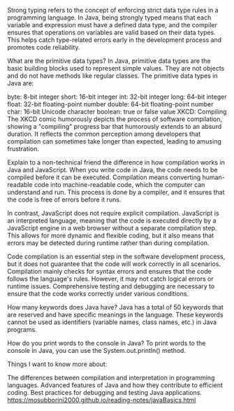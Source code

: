 Strong typing refers to the concept of enforcing strict data type rules in a programming language. In Java, being strongly typed means that each variable and expression must have a defined data type, and the compiler ensures that operations on variables are valid based on their data types. This helps catch type-related errors early in the development process and promotes code reliability.

What are the primitive data types? In Java, primitive data types are the basic building blocks used to represent simple values. They are not objects and do not have methods like regular classes. The primitive data types in Java are:

byte: 8-bit integer
short: 16-bit integer
int: 32-bit integer
long: 64-bit integer
float: 32-bit floating-point number
double: 64-bit floating-point number
char: 16-bit Unicode character
boolean: true or false value
XKCD: Compiling The XKCD comic humorously depicts the process of software compilation, showing a "compiling" progress bar that humorously extends to an absurd duration. It reflects the common perception among developers that compilation can sometimes take longer than expected, leading to amusing frustration.

Explain to a non-technical friend the difference in how compilation works in Java and JavaScript. When you write code in Java, the code needs to be compiled before it can be executed. Compilation means converting human-readable code into machine-readable code, which the computer can understand and run. This process is done by a compiler, and it ensures that the code is free of errors before it runs.

In contrast, JavaScript does not require explicit compilation. JavaScript is an interpreted language, meaning that the code is executed directly by a JavaScript engine in a web browser without a separate compilation step. This allows for more dynamic and flexible coding, but it also means that errors may be detected during runtime rather than during compilation.

Code compilation is an essential step in the software development process, but it does not guarantee that the code will work correctly in all scenarios. Compilation mainly checks for syntax errors and ensures that the code follows the language's rules. However, it may not catch logical errors or runtime issues. Comprehensive testing and debugging are necessary to ensure that the code works correctly under various conditions.

How many keywords does Java have? Java has a total of 50 keywords that are reserved and have specific meanings in the language. These keywords cannot be used as identifiers (variable names, class names, etc.) in Java programs.

How do you print words to the console in Java? To print words to the console in Java, you can use the System.out.println() method.

Things I want to know more about:

The differences between compilation and interpretation in programming languages.
Advanced features of Java and how they contribute to efficient coding.
Best practices for debugging and testing Java applications.
https://mosubborini2000.github.io/reading-notes/javaBasics.html